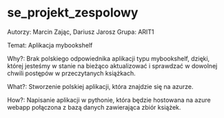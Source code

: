 # se_projekt_zespolowy
Autorzy: Marcin Zając, Dariusz Jarosz
Grupa: ARIT1

Temat: Aplikacja mybookshelf

Why?:
Brak polskiego odpowiednika aplikacji typu mybookshelf, dzięki, której jesteśmy w stanie na bieżąco aktualizować i sprawdzać w dowolnej chwili postępów w przeczytanych książkach. 

What?:
Stworzenie polskiej aplikacji, która znajdzie się na azurze.

How?:
Napisanie aplikacji w pythonie, która będzie hostowana na azure webapp połączona z bazą danych zawierająca zbiór książek. 
